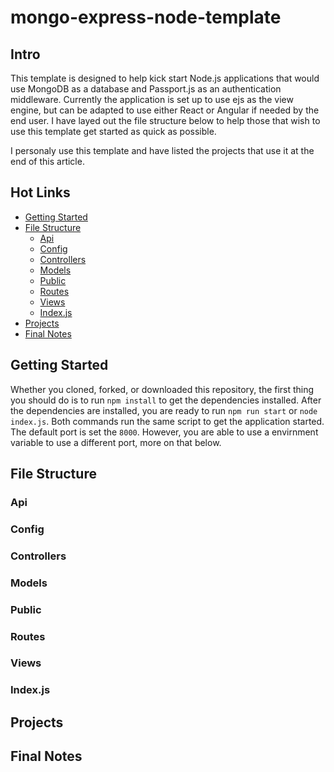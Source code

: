 # mongo-express-node-template
## Intro 
This template is designed to help kick start Node.js applications that would use MongoDB as a database and Passport.js as an authentication middleware. Currently the application is set up to use ejs as the view engine, but can be adapted to use either React or Angular if needed by the end user. I have layed out the file structure below to help those that wish to use this template get started as quick as possible. 

I personaly use this template and have listed the projects that use it at the end of this article. 

## Hot Links 
- [Getting Started](#Getting-Started)
- [File Structure](#File-Structure)
    - [Api](#api)    
    - [Config](#config)
    - [Controllers](#controllers)
    - [Models](#models)
    - [Public](#public)
    - [Routes](#routes)
    - [Views](#views)
    - [Index.js](#index.js)
- [Projects](#projects)
- [Final Notes](#final-notes)

## Getting Started
Whether you cloned, forked, or downloaded this repository, the first thing you should do is to run `npm install` to get the dependencies installed. After the dependencies are installed, you are ready to run `npm run start` or `node index.js`. Both commands run the same script to get the application started. The default port is set the `8000`. However, you are able to use a envirnment variable to use a different port, more on that below.  

## File Structure 

### Api
### Config
### Controllers
### Models
### Public
### Routes
### Views
### Index.js


## Projects 

## Final Notes 